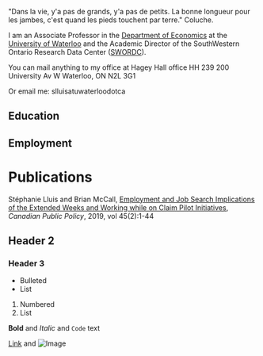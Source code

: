 

"Dans la vie, y'a pas de grands, y'a pas de petits. 
La bonne longueur pour les jambes, c'est quand les pieds touchent par terre." Coluche.

I am an Associate Professor in the [Department of Economics](https://uwaterloo.ca/economics/) at the [University of Waterloo](https://uwaterloo.ca/) and the Academic Director of the SouthWestern Ontario Research Data Center ([SWORDC](https://uwaterloo.ca/southwestern-ontario-research-data-centre/)).

You can mail anything to my office at
Hagey Hall office HH 239
200 University Av W
Waterloo, ON N2L 3G1

Or email me: slluisatuwaterloodotca

## Education

## Employment 

# Publications
Stéphanie Lluis and Brian McCall, [Employment and Job Search Implications of the Extended Weeks and Working while on Claim Pilot Initiatives](https://www.utpjournals.press/doi/full/10.3138/cpp.2018-031), _Canadian Public Policy_, 2019, vol 45(2):1-44

## Header 2
### Header 3

- Bulleted
- List

1. Numbered
2. List

**Bold** and _Italic_ and `Code` text

[Link](url) and ![Image](src)
```

